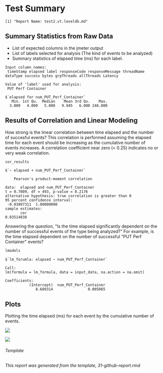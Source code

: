 Test Summary
================

    [1] "Report Name: test2.vt.leveldb.md"

Summary Statistics from Raw Data
--------------------------------

-   List of expected columns in the jmeter output
-   List of labels selected for analysis (The kind of events to be analyzed)
-   Summary statistics of elapsed time (ms) for each label.

<!-- -->

    Input column names:
     timeStamp elapsed label responseCode responseMessage threadName dataType success bytes grpThreads allThreads Latency

    Value of 'label' used for analysis:
     PUT Perf Container

    $`elapsed for num_PUT_Perf_Container`
       Min. 1st Qu.  Median    Mean 3rd Qu.    Max. 
      3.000   4.000   5.000   9.945   6.000 246.000 

Results of Correlation and Linear Modeling
------------------------------------------

How strong is the linear correlation between time elapsed and the number of succesful events? This correlation is performed assuming the elapsed time for each event should be increasing as the cumulative number of events increases. A correlation coefficient near zero (&lt; 0.25) indicates no or very weak correlation.

``` r
cor_results
```

    $`~ elapsed + num_PUT_Perf_Container`

        Pearson's product-moment correlation

    data:  elapsed and num_PUT_Perf_Container
    t = 0.7809, df = 493, p-value = 0.2176
    alternative hypothesis: true correlation is greater than 0
    95 percent confidence interval:
     -0.03897311  1.00000000
    sample estimates:
           cor 
    0.03514838 

Answering the question, "Is the time elapsed significantly dependent on the number of successful events of the type being analyzed?" For example, is the time elapsed dependent on the number of successful "PUT Perf Container" events?

``` r
lmodels
```

    $`lm_forumla: elapsed ~ num_PUT_Perf_Container`

    Call:
    lm(formula = lm_formula, data = input_data, na.action = na.omit)

    Coefficients:
               (Intercept)  num_PUT_Perf_Container  
                  8.689314                0.005065  

Plots
-----

Plotting the time elapsed (ms) for each event by the cumulative number of events.

![](/home/grosscol/workspace/fcrepo_perf_analysis/build/test2.vt.leveldb_files/figure-markdown_github/bin_plots-1.png)

![](/home/grosscol/workspace/fcrepo_perf_analysis/build/test2.vt.leveldb_files/figure-markdown_github/dot_plots-1.png)

###### Template

*This report was generated from the template, 31-github-report.rmd*
